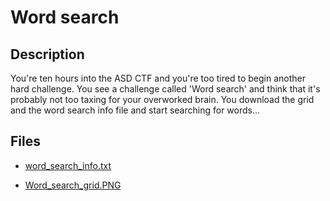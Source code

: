 # Word search

## Description

You're ten hours into the ASD CTF and you're too tired to begin another hard challenge. You see a challenge called 'Word search' and think that it's probably not too taxing for your overworked brain. You download the grid and the word search info file and start searching for words...


## Files

* [word_search_info.txt](files/word_search_info.txt)

* [Word_search_grid.PNG](files/Word_search_grid.PNG)

